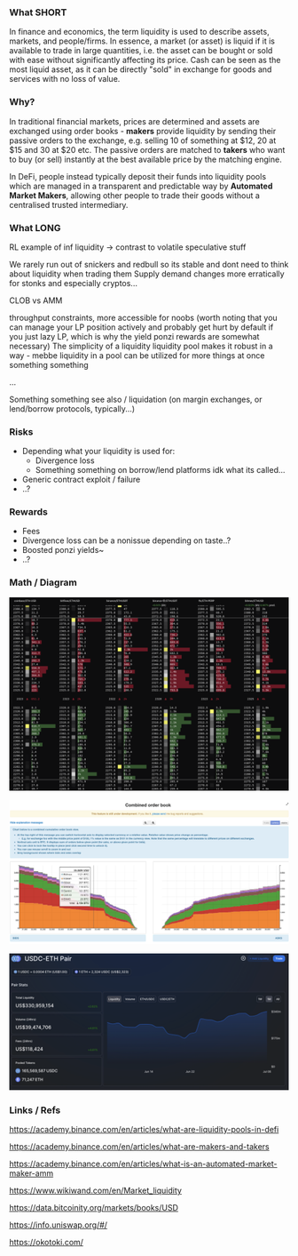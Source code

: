 ### What SHORT
In finance and economics, the term liquidity is used to describe assets, markets, and people/firms. In essence, a market (or asset) is liquid if it is available to trade in large quantities, i.e. the asset can be bought or sold with ease without significantly affecting its price. Cash can be seen as the most liquid asset, as it can be directly "sold" in exchange for goods and services with no loss of value.

### Why?
In traditional financial markets, prices are determined and assets are exchanged using order books - **makers** provide liquidity by sending their passive orders to the exchange, e.g. selling 10 of something at $12, 20 at $15 and 30 at $20 etc. The passive orders are matched to **takers** who want to buy (or sell) instantly at the best available price by the matching engine.

In DeFi, people instead typically deposit their funds into liquidity pools which are managed in a transparent and predictable way by **Automated Market Makers**, allowing other people to trade their goods without a centralised trusted intermediary.

### What LONG
RL example of inf liquidity -> contrast to volatile speculative stuff

We rarely run out of snickers and redbull so its stable and dont need to think about liquidity when trading them
Supply demand changes more erratically for stonks and especially cryptos...


CLOB vs AMM

throughput constraints, more accessible for noobs (worth noting that you can manage your LP position actively and probably get hurt by default if you just lazy LP, which is why the yield ponzi rewards are somewhat necessary)
The simplicity of a liquidity liquidity pool makes it robust in a way - mebbe liquidity in a pool can be utilized for more things at once something something

...


Something something see also / liquidation (on margin exchanges, or lend/borrow protocols, typically...)

### Risks
 - Depending what your liquidity is used for:
 	- Divergence loss
 	- Something something on borrow/lend platforms idk what its called...
 - Generic contract exploit / failure
 - ..?

### Rewards
 - Fees
 - Divergence loss can be a nonissue depending on taste..?
 - Boosted ponzi yields~
 - ..?

### Math / Diagram
![btc-ob-okotoki](images/btc-ob-okotoki.png)

![combined-ob-bitcoinity](images/combined-ob-bitcoinity.png)

![ethusdc-univ2](images/ethusdc-univ2.png)


### Links / Refs
https://academy.binance.com/en/articles/what-are-liquidity-pools-in-defi

https://academy.binance.com/en/articles/what-are-makers-and-takers

https://academy.binance.com/en/articles/what-is-an-automated-market-maker-amm

https://www.wikiwand.com/en/Market_liquidity

https://data.bitcoinity.org/markets/books/USD

https://info.uniswap.org/#/

https://okotoki.com/